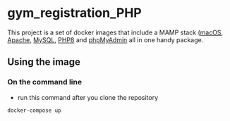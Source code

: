 # gym_registration_PHP

This project is a set of docker images that include a MAMP stack ([macOS](https://www.apple.com/macos/monterey/), [Apache](https://www.apache.org/), [MySQL](https://www.mysql.com/), [PHP8](https://www.php.net/) and [phpMyAdmin](https://www.phpmyadmin.net/) all in one handy package.

## Using the image

### On the command line

- run this command after you clone the repository

```
docker-compose up
```
